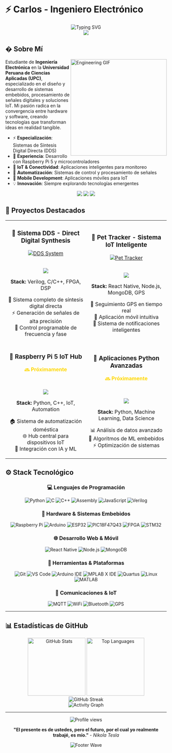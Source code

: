 # ⚡ Carlos - Ingeniero Electrónico

<div align="center">
  <img src="https://readme-typing-svg.herokuapp.com?font=Fira+Code&pause=1000&color=FFD700&center=true&vCenter=true&width=600&lines=Ingeniero+Electr%C3%B3nico+UPC;Especialista+en+Sistemas+Embebidos;Desarrollo+de+Hardware+y+Software;Innovaci%C3%B3n+Tecnol%C3%B3gica" alt="Typing SVG" />
</div>

<div align="center">
  <img src="https://capsule-render.vercel.app/api?type=waving&color=gradient&customColorList=2,3,5&height=200&section=header&text=Electronic%20Engineer&fontSize=60&fontColor=FFD700&animation=fadeIn&fontAlignY=35&desc=Hardware%20•%20Software%20•%20Innovation&descSize=20&descAlignY=55" />
</div>

## � Sobre Mí

<img align="right" alt="Engineering GIF" src="https://media.giphy.com/media/L8K62iTDkzGX6/giphy.gif" width="300" />

Estudiante de **Ingeniería Electrónica** en la **Universidad Peruana de Ciencias Aplicadas (UPC)**, especializado en el diseño y desarrollo de sistemas embebidos, procesamiento de señales digitales y soluciones IoT. Mi pasión radica en la convergencia entre hardware y software, creando tecnologías que transforman ideas en realidad tangible.

- ⚡ **Especialización**: Sistemas de Síntesis Digital Directa (DDS)
- 🔧 **Experiencia**: Desarrollo con Raspberry Pi 5 y microcontroladores
- 📡 **IoT & Conectividad**: Aplicaciones inteligentes para monitoreo
- 🤖 **Automatización**: Sistemas de control y procesamiento de señales
- 📱 **Mobile Development**: Aplicaciones móviles para IoT
- 💡 **Innovación**: Siempre explorando tecnologías emergentes

<div align="center">
  <img src="https://img.shields.io/badge/Universidad-UPC-FFD700?style=for-the-badge&logo=university&logoColor=black" />
  <img src="https://img.shields.io/badge/Proyectos-2%2B%20Destacados-1a1a1a?style=for-the-badge&logo=gear&logoColor=FFD700" />
  <img src="https://img.shields.io/badge/Especialidad-DDS%20%26%20IoT-FFD700?style=for-the-badge&logo=microchip&logoColor=black" />
</div>

## 🚀 Proyectos Destacados

<div align="center">

<table>
<tr>
<td width="50%">
<h3 align="center">🔬 Sistema DDS - Direct Digital Synthesis</h3>
<div align="center">  
<a href="https://github.com/Cahura/DDS-Direct-Digital-Synthesis" target="_blank"><img src="https://github-readme-stats.vercel.app/api/pin/?username=Cahura&repo=DDS-Direct-Digital-Synthesis&theme=dark&border_color=FFD700&title_color=FFD700&icon_color=FFD700&text_color=FFFFFF&bg_color=0d1117" alt="DDS System"></a>
<br>
<br>
<p>
<a href="https://github.com/Cahura/DDS-Direct-Digital-Synthesis" target="_blank">
<img src="https://img.shields.io/badge/Ver%20Proyecto-FFD700?style=for-the-badge&logo=github&logoColor=black">
</a>
</p>
<p><strong>Stack:</strong> Verilog, C/C++, FPGA, DSP</p>
<p>📡 Sistema completo de síntesis digital directa<br>
⚡ Generación de señales de alta precisión<br>
🎯 Control programable de frecuencia y fase</p>
</div>
</td>
<td width="50%">
<h3 align="center">🐾 Pet Tracker - Sistema IoT Inteligente</h3>
<div align="center">
<a href="https://github.com/Cahura/Pet-Tracker" target="_blank"><img src="https://github-readme-stats.vercel.app/api/pin/?username=Cahura&repo=Pet-Tracker&theme=dark&border_color=FFD700&title_color=FFD700&icon_color=FFD700&text_color=FFFFFF&bg_color=0d1117" alt="Pet Tracker"></a>
<br>
<br>
<p>
<a href="https://github.com/Cahura/Pet-Tracker" target="_blank">
<img src="https://img.shields.io/badge/Ver%20Proyecto-FFD700?style=for-the-badge&logo=github&logoColor=black">
</a>
</p>
<p><strong>Stack:</strong> React Native, Node.js, MongoDB, GPS</p>
<p>📍 Seguimiento GPS en tiempo real<br>
📱 Aplicación móvil intuitiva<br>
🔔 Sistema de notificaciones inteligentes</p>
</div>
</td>
</tr>
<tr>
<td width="50%">
<h3 align="center">🤖 Raspberry Pi 5 IoT Hub</h3>
<div align="center">
<p style="color: #FFD700; font-weight: bold;">🔜 Próximamente</p>
<br>
<p>
<img src="https://img.shields.io/badge/En%20Desarrollo-1a1a1a?style=for-the-badge&logo=raspberry-pi&logoColor=FFD700">
</p>
<p><strong>Stack:</strong> Python, C++, IoT, Automation</p>
<p>🏠 Sistema de automatización doméstica<br>
🌐 Hub central para dispositivos IoT<br>
🤖 Integración con IA y ML</p>
</div>
</td>
<td width="50%">
<h3 align="center">🚀 Aplicaciones Python Avanzadas</h3>
<div align="center">
<p style="color: #FFD700; font-weight: bold;">🔜 Próximamente</p>
<br>
<p>
<img src="https://img.shields.io/badge/En%20Desarrollo-1a1a1a?style=for-the-badge&logo=python&logoColor=FFD700">
</p>
<p><strong>Stack:</strong> Python, Machine Learning, Data Science</p>
<p>📊 Análisis de datos avanzado<br>
🧠 Algoritmos de ML embebidos<br>
⚡ Optimización de sistemas</p>
</div>
</td>
</tr>
</table>

</div>

## ⚙️ Stack Tecnológico

<div align="center">

### 💻 Lenguajes de Programación
![Python](https://img.shields.io/badge/Python-FFD43B?style=for-the-badge&logo=python&logoColor=black)
![C](https://img.shields.io/badge/C-00599C?style=for-the-badge&logo=c&logoColor=white)
![C++](https://img.shields.io/badge/C++-00599C?style=for-the-badge&logo=cplusplus&logoColor=white)
![Assembly](https://img.shields.io/badge/Assembly-1a1a1a?style=for-the-badge&logo=assembly&logoColor=FFD700)
![JavaScript](https://img.shields.io/badge/JavaScript-F7DF1E?style=for-the-badge&logo=javascript&logoColor=black)
![Verilog](https://img.shields.io/badge/Verilog-1a1a1a?style=for-the-badge&logo=verilog&logoColor=FFD700)

### 🔌 Hardware & Sistemas Embebidos
![Raspberry Pi](https://img.shields.io/badge/Raspberry%20Pi%205-A22846?style=for-the-badge&logo=raspberry-pi&logoColor=white)
![Arduino](https://img.shields.io/badge/Arduino-00979D?style=for-the-badge&logo=arduino&logoColor=white)
![ESP32](https://img.shields.io/badge/ESP32-000000?style=for-the-badge&logo=espressif&logoColor=white)
![PIC18F47Q43](https://img.shields.io/badge/PIC18F47Q43-FF6600?style=for-the-badge&logo=microchip&logoColor=white)
![FPGA](https://img.shields.io/badge/FPGA-1a1a1a?style=for-the-badge&logo=xilinx&logoColor=FFD700)
![STM32](https://img.shields.io/badge/STM32-03234B?style=for-the-badge&logo=stmicroelectronics&logoColor=white)

### 🌐 Desarrollo Web & Móvil
![React Native](https://img.shields.io/badge/React_Native-61DAFB?style=for-the-badge&logo=react&logoColor=black)
![Node.js](https://img.shields.io/badge/Node.js-339933?style=for-the-badge&logo=nodedotjs&logoColor=white)
![MongoDB](https://img.shields.io/badge/MongoDB-47A248?style=for-the-badge&logo=mongodb&logoColor=white)

### 🔧 Herramientas & Plataformas
![Git](https://img.shields.io/badge/Git-F05032?style=for-the-badge&logo=git&logoColor=white)
![VS Code](https://img.shields.io/badge/VS_Code-007ACC?style=for-the-badge&logo=visual-studio-code&logoColor=white)
![Arduino IDE](https://img.shields.io/badge/Arduino%20IDE-00979D?style=for-the-badge&logo=arduino&logoColor=white)
![MPLAB X IDE](https://img.shields.io/badge/MPLAB%20X%20IDE-FF6600?style=for-the-badge&logo=microchip&logoColor=white)
![Quartus](https://img.shields.io/badge/Quartus-1a1a1a?style=for-the-badge&logo=intel&logoColor=FFD700)
![Linux](https://img.shields.io/badge/Linux-FCC624?style=for-the-badge&logo=linux&logoColor=black)
![MATLAB](https://img.shields.io/badge/MATLAB-0076A8?style=for-the-badge&logo=mathworks&logoColor=white)

### 🔗 Comunicaciones & IoT
![MQTT](https://img.shields.io/badge/MQTT-660066?style=for-the-badge&logo=mqtt&logoColor=white)
![WiFi](https://img.shields.io/badge/WiFi-0078D4?style=for-the-badge&logo=wifi&logoColor=white)
![Bluetooth](https://img.shields.io/badge/Bluetooth-0082FC?style=for-the-badge&logo=bluetooth&logoColor=white)
![GPS](https://img.shields.io/badge/GPS-1a1a1a?style=for-the-badge&logo=satellite&logoColor=FFD700)

</div>

---

## 📊 Estadísticas de GitHub

<div align="center">
  <img height="180em" src="https://github-readme-stats.vercel.app/api?username=Cahura&show_icons=true&theme=dark&include_all_commits=true&count_private=true&border_color=FFD700&title_color=FFD700&icon_color=FFD700&text_color=FFFFFF&bg_color=0d1117" alt="GitHub Stats" />
  <img height="180em" src="https://github-readme-stats.vercel.app/api/top-langs/?username=Cahura&layout=compact&theme=dark&border_color=FFD700&title_color=FFD700&text_color=FFFFFF&bg_color=0d1117&langs_count=8" alt="Top Languages" />
</div>

<div align="center">
  <img src="https://github-readme-streak-stats.herokuapp.com/?user=Cahura&theme=dark&border=FFD700&stroke=FFD700&ring=FFD700&fire=FFD700&currStreakLabel=FFD700&sideLabels=FFFFFF&currStreakNum=FFFFFF&dates=FFFFFF&sideNums=FFFFFF&background=0d1117" alt="GitHub Streak" />
</div>

<div align="center">
  <img src="https://github-readme-activity-graph.vercel.app/graph?username=Cahura&theme=tokyo-night&bg_color=0d1117&color=FFD700&line=FFD700&point=FFFFFF&area_color=FFD700&area=true&hide_border=false&custom_title=Contribution%20Graph" alt="Activity Graph" />
</div>

---

<div align="center">
  <img src="https://komarev.com/ghpvc/?username=Cahura&label=Visitas+al+perfil&color=FFD700&style=for-the-badge" alt="Profile views" />
</div>

<div align="center">
  
**"El presente es de ustedes, pero el futuro, por el cual yo realmente trabajé, es mío."** - *Nikola Tesla*

</div>

<div align="center">
  <img src="https://capsule-render.vercel.app/api?type=waving&color=gradient&customColorList=2,3,5&height=150&section=footer&animation=fadeIn" alt="Footer Wave" />
</div>
